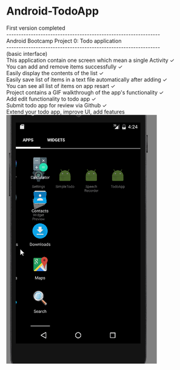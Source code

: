 # Android-TodoApp
First version completed<br>
---------------------------------------------------------------<br>
Android Bootcamp Project 0: Todo application <br>
---------------------------------------------------------------<br>
(basic interface)<br>
This application contain one screen which mean a single Activity ✓<br> 
You can add and remove items successfully ✓<br>
Easily display the contents of the list ✓<br>
Easily save list of items in a text file automatically after adding ✓<br>
You can see all list of items on app resart ✓<br>
Project contains a GIF walkthrough of the app's functionality ✓<br>
Add edit functionality to todo app ✓<br>
Submit todo app for review via Github ✓<br>
Extend your todo app, improve UI, add features<br>
<img src="TodoApp-Functionality0.gif">





